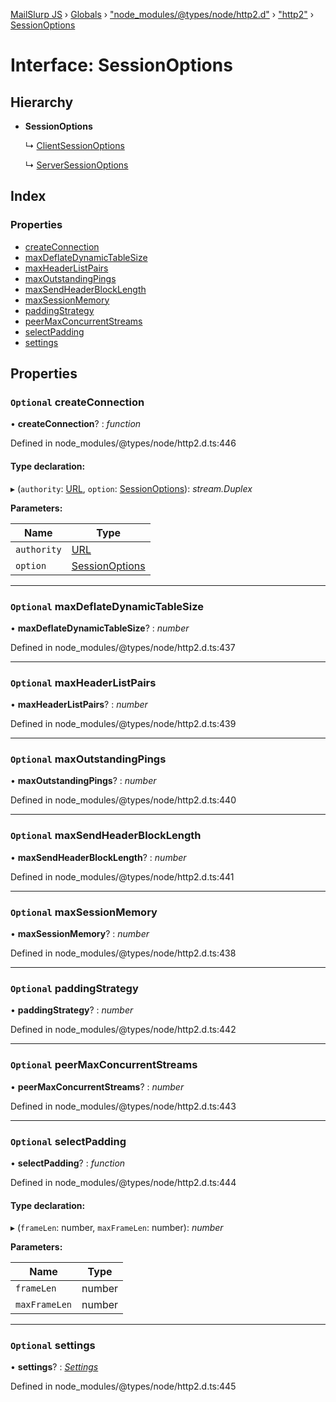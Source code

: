 [MailSlurp JS](../README.md) › [Globals](../globals.md) › ["node_modules/@types/node/http2.d"](../modules/_node_modules__types_node_http2_d_.md) › ["http2"](../modules/_node_modules__types_node_http2_d_._http2_.md) › [SessionOptions](_node_modules__types_node_http2_d_._http2_.sessionoptions.md)

# Interface: SessionOptions

## Hierarchy

* **SessionOptions**

  ↳ [ClientSessionOptions](_node_modules__types_node_http2_d_._http2_.clientsessionoptions.md)

  ↳ [ServerSessionOptions](_node_modules__types_node_http2_d_._http2_.serversessionoptions.md)

## Index

### Properties

* [createConnection](_node_modules__types_node_http2_d_._http2_.sessionoptions.md#optional-createconnection)
* [maxDeflateDynamicTableSize](_node_modules__types_node_http2_d_._http2_.sessionoptions.md#optional-maxdeflatedynamictablesize)
* [maxHeaderListPairs](_node_modules__types_node_http2_d_._http2_.sessionoptions.md#optional-maxheaderlistpairs)
* [maxOutstandingPings](_node_modules__types_node_http2_d_._http2_.sessionoptions.md#optional-maxoutstandingpings)
* [maxSendHeaderBlockLength](_node_modules__types_node_http2_d_._http2_.sessionoptions.md#optional-maxsendheaderblocklength)
* [maxSessionMemory](_node_modules__types_node_http2_d_._http2_.sessionoptions.md#optional-maxsessionmemory)
* [paddingStrategy](_node_modules__types_node_http2_d_._http2_.sessionoptions.md#optional-paddingstrategy)
* [peerMaxConcurrentStreams](_node_modules__types_node_http2_d_._http2_.sessionoptions.md#optional-peermaxconcurrentstreams)
* [selectPadding](_node_modules__types_node_http2_d_._http2_.sessionoptions.md#optional-selectpadding)
* [settings](_node_modules__types_node_http2_d_._http2_.sessionoptions.md#optional-settings)

## Properties

### `Optional` createConnection

• **createConnection**? : *function*

Defined in node_modules/@types/node/http2.d.ts:446

#### Type declaration:

▸ (`authority`: [URL](../classes/_node_modules__types_node_url_d_._url_.url.md), `option`: [SessionOptions](_node_modules__types_node_http2_d_._http2_.sessionoptions.md)): *stream.Duplex*

**Parameters:**

Name | Type |
------ | ------ |
`authority` | [URL](../classes/_node_modules__types_node_url_d_._url_.url.md) |
`option` | [SessionOptions](_node_modules__types_node_http2_d_._http2_.sessionoptions.md) |

___

### `Optional` maxDeflateDynamicTableSize

• **maxDeflateDynamicTableSize**? : *number*

Defined in node_modules/@types/node/http2.d.ts:437

___

### `Optional` maxHeaderListPairs

• **maxHeaderListPairs**? : *number*

Defined in node_modules/@types/node/http2.d.ts:439

___

### `Optional` maxOutstandingPings

• **maxOutstandingPings**? : *number*

Defined in node_modules/@types/node/http2.d.ts:440

___

### `Optional` maxSendHeaderBlockLength

• **maxSendHeaderBlockLength**? : *number*

Defined in node_modules/@types/node/http2.d.ts:441

___

### `Optional` maxSessionMemory

• **maxSessionMemory**? : *number*

Defined in node_modules/@types/node/http2.d.ts:438

___

### `Optional` paddingStrategy

• **paddingStrategy**? : *number*

Defined in node_modules/@types/node/http2.d.ts:442

___

### `Optional` peerMaxConcurrentStreams

• **peerMaxConcurrentStreams**? : *number*

Defined in node_modules/@types/node/http2.d.ts:443

___

### `Optional` selectPadding

• **selectPadding**? : *function*

Defined in node_modules/@types/node/http2.d.ts:444

#### Type declaration:

▸ (`frameLen`: number, `maxFrameLen`: number): *number*

**Parameters:**

Name | Type |
------ | ------ |
`frameLen` | number |
`maxFrameLen` | number |

___

### `Optional` settings

• **settings**? : *[Settings](_node_modules__types_node_http2_d_._http2_.settings.md)*

Defined in node_modules/@types/node/http2.d.ts:445
